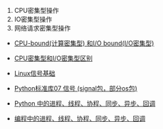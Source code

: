

1. CPU密集型操作
2. IO密集型操作
3. 网络请求密集型操作

- [CPU-bound(计算密集型) 和I/O bound(I/O密集型)](http://www.cnblogs.com/balaamwe/archive/2012/07/27/2611622.html)
- [CPU密集型和I/O密集型区别](http://www.lao8.org/article_1638/cpu_mijixing)

- [Linux信号基础](http://www.cnblogs.com/vamei/archive/2012/10/04/2711818.html)
- [Python标准库07 信号 (signal包，部分os包)](http://www.cnblogs.com/vamei/archive/2012/10/06/2712683.html)

- [Python 中的进程、线程、协程、同步、异步、回调](https://segmentfault.com/a/1190000001813992)
- [编程中的进程、线程、协程、同步、异步、回调](https://wangdashuaihenshuai.github.io/2015/10/17/%E7%BC%96%E7%A8%8B%E4%B8%AD%E7%9A%84%E8%BF%9B%E7%A8%8B%E3%80%81%E7%BA%BF%E7%A8%8B%E3%80%81%E5%8D%8F%E7%A8%8B%E3%80%81%E5%90%8C%E6%AD%A5%E3%80%81%E5%BC%82%E6%AD%A5%E3%80%81%E5%9B%9E%E8%B0%83/)